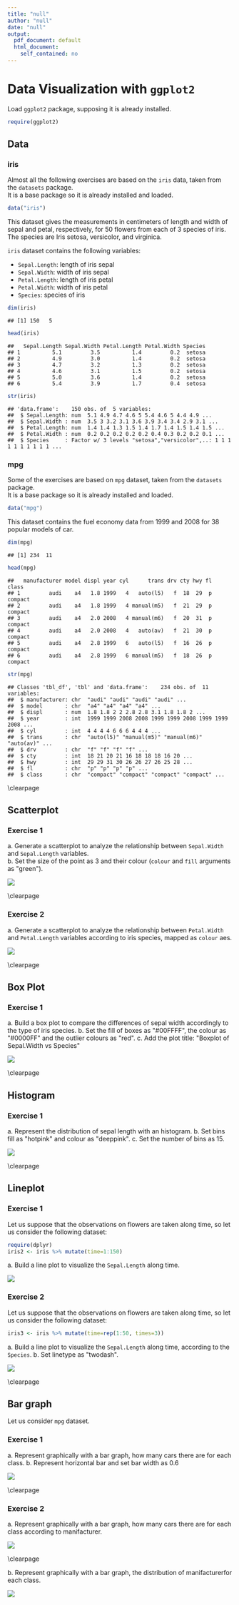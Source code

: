 ```yaml
---
title: "null"
author: "null"
date: "null"
output:
  pdf_document: default
  html_document:
    self_contained: no
---
```



 
# Data Visualization with `ggplot2`

Load `ggplot2` package, supposing it is already installed.


```r
require(ggplot2)
```


## Data

### iris

Almost all the following exercises are based on the `iris` data, taken from the `datasets` package.  
It is a base package so it is already installed and loaded.  


```r
data("iris")
```

This dataset gives the measurements in centimeters of length and width of sepal and petal, respectively, for 50 flowers from each of 3 species of iris. The species are Iris setosa, versicolor, and virginica.   

`iris` dataset contains the following variables:

* `Sepal.Length`: length of iris sepal 
* `Sepal.Width`: width of iris sepal
* `Petal.Length`: length of iris petal
* `Petal.Width`: width of iris petal
* `Species`: species of iris



```r
dim(iris)
```

```
## [1] 150   5
```

```r
head(iris)
```

```
##   Sepal.Length Sepal.Width Petal.Length Petal.Width Species
## 1          5.1         3.5          1.4         0.2  setosa
## 2          4.9         3.0          1.4         0.2  setosa
## 3          4.7         3.2          1.3         0.2  setosa
## 4          4.6         3.1          1.5         0.2  setosa
## 5          5.0         3.6          1.4         0.2  setosa
## 6          5.4         3.9          1.7         0.4  setosa
```

```r
str(iris)
```

```
## 'data.frame':	150 obs. of  5 variables:
##  $ Sepal.Length: num  5.1 4.9 4.7 4.6 5 5.4 4.6 5 4.4 4.9 ...
##  $ Sepal.Width : num  3.5 3 3.2 3.1 3.6 3.9 3.4 3.4 2.9 3.1 ...
##  $ Petal.Length: num  1.4 1.4 1.3 1.5 1.4 1.7 1.4 1.5 1.4 1.5 ...
##  $ Petal.Width : num  0.2 0.2 0.2 0.2 0.2 0.4 0.3 0.2 0.2 0.1 ...
##  $ Species     : Factor w/ 3 levels "setosa","versicolor",..: 1 1 1 1 1 1 1 1 1 1 ...
```

### mpg

Some of the exercises are based on `mpg` dataset, taken from the `datasets` package.  
It is a base package so it is already installed and loaded.  


```r
data("mpg")
```

This dataset contains the fuel economy data from 1999 and 2008 for 38 popular models of car.



```r
dim(mpg)
```

```
## [1] 234  11
```

```r
head(mpg)
```

```
##   manufacturer model displ year cyl      trans drv cty hwy fl   class
## 1         audi    a4   1.8 1999   4   auto(l5)   f  18  29  p compact
## 2         audi    a4   1.8 1999   4 manual(m5)   f  21  29  p compact
## 3         audi    a4   2.0 2008   4 manual(m6)   f  20  31  p compact
## 4         audi    a4   2.0 2008   4   auto(av)   f  21  30  p compact
## 5         audi    a4   2.8 1999   6   auto(l5)   f  16  26  p compact
## 6         audi    a4   2.8 1999   6 manual(m5)   f  18  26  p compact
```

```r
str(mpg)
```

```
## Classes 'tbl_df', 'tbl' and 'data.frame':	234 obs. of  11 variables:
##  $ manufacturer: chr  "audi" "audi" "audi" "audi" ...
##  $ model       : chr  "a4" "a4" "a4" "a4" ...
##  $ displ       : num  1.8 1.8 2 2 2.8 2.8 3.1 1.8 1.8 2 ...
##  $ year        : int  1999 1999 2008 2008 1999 1999 2008 1999 1999 2008 ...
##  $ cyl         : int  4 4 4 4 6 6 6 4 4 4 ...
##  $ trans       : chr  "auto(l5)" "manual(m5)" "manual(m6)" "auto(av)" ...
##  $ drv         : chr  "f" "f" "f" "f" ...
##  $ cty         : int  18 21 20 21 16 18 18 18 16 20 ...
##  $ hwy         : int  29 29 31 30 26 26 27 26 25 28 ...
##  $ fl          : chr  "p" "p" "p" "p" ...
##  $ class       : chr  "compact" "compact" "compact" "compact" ...
```

\clearpage

## Scatterplot

### Exercise 1

a. Generate a scatterplot to analyze the relationship between `Sepal.Width` and `Sepal.Length` variables.  
b. Set the size of the point as 3 and their colour (`colour` and `fill` arguments as "green").

![](figure/ex1-scatterplot-1.png)

\clearpage

### Exercise 2

a. Generate a scatterplot to analyze the relationship between `Petal.Width` and `Petal.Length` variables according to iris species, mapped as `colour` aes.   

![](figure/ex2-scatterplot-1.png)

\clearpage

## Box Plot

### Exercise 1

a. Build a box plot to compare the differences of sepal width accordingly to the type of iris species.
b. Set the fill of boxes as "#00FFFF", the colour as "#0000FF" and the outlier colours as "red".
c. Add the plot title: "Boxplot of Sepal.Width vs Species" 

![](figure/ex1-boxplot-1.png)

\clearpage

## Histogram

### Exercise 1

a. Represent the distribution of sepal length with an histogram.
b. Set bins fill as "hotpink" and colour as "deeppink".
c. Set the number of bins as 15.

![](figure/ex1-histogram-1.png)

\clearpage

## Lineplot

### Exercise 1

Let us suppose that the observations on flowers are taken along time, so let us consider the following dataset:


```r
require(dplyr)
iris2 <- iris %>% mutate(time=1:150)
```

a. Build a line plot to visualize the `Sepal.Length` along time.

![](figure/ex1b-lineplot-1.png)

### Exercise 2

Let us suppose that the observations on flowers are taken along time, so let us consider the following dataset:


```r
iris3 <- iris %>% mutate(time=rep(1:50, times=3))
```

a. Build a line plot to visualize the `Sepal.Length` along time, according to the `Species`.
b. Set linetype as "twodash".

![](figure/ex2b-lineplot-1.png)

\clearpage

## Bar graph

Let us consider `mpg` dataset.

### Exercise 1

a. Represent graphically with a bar graph, how many cars there are for each class. 
b. Represent horizontal bar and set bar width as 0.6

![](figure/ex1-bargraph-1.png)

\clearpage

### Exercise 2

a. Represent graphically with a bar graph, how many cars there are for each class according to manifacturer. 

![](figure/ex2a-bargraph-1.png)

\clearpage

b. Represent graphically with a bar graph, the distribution of manifacturerfor each class. 

![](figure/ex2b-bargraph-1.png)

